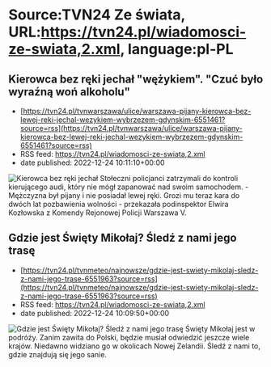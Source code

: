# Source:TVN24 Ze świata, URL:https://tvn24.pl/wiadomosci-ze-swiata,2.xml, language:pl-PL

## Kierowca bez ręki jechał "wężykiem". "Czuć było wyraźną woń alkoholu"
 - [https://tvn24.pl/tvnwarszawa/ulice/warszawa-pijany-kierowca-bez-lewej-reki-jechal-wezykiem-wybrzezem-gdynskim-6551461?source=rss](https://tvn24.pl/tvnwarszawa/ulice/warszawa-pijany-kierowca-bez-lewej-reki-jechal-wezykiem-wybrzezem-gdynskim-6551461?source=rss)
 - RSS feed: https://tvn24.pl/wiadomosci-ze-swiata,2.xml
 - date published: 2022-12-24 10:11:10+00:00

<img alt="Kierowca bez ręki jechał " src="https://tvn24.pl/najnowsze/cdn-zdjecie-oz3774-mezczyzna-byl-pijany-i-nie-posiadal-lewej-reki-zdj-ilustracyjne-6551976/alternates/LANDSCAPE_1280" />
    Stołeczni policjanci zatrzymali do kontroli kierującego audi, który nie mógł zapanować nad swoim samochodem. - Mężczyzna był pijany i nie posiadał lewej ręki. Grozi mu teraz kara do dwóch lat pozbawienia wolności - przekazała podinspektor Elwira Kozłowska z Komendy Rejonowej Policji Warszawa V.

## Gdzie jest Święty Mikołaj? Śledź z nami jego trasę
 - [https://tvn24.pl/tvnmeteo/najnowsze/gdzie-jest-swiety-mikolaj-sledz-z-nami-jego-trase-6551963?source=rss](https://tvn24.pl/tvnmeteo/najnowsze/gdzie-jest-swiety-mikolaj-sledz-z-nami-jego-trase-6551963?source=rss)
 - RSS feed: https://tvn24.pl/wiadomosci-ze-swiata,2.xml
 - date published: 2022-12-24 10:09:50+00:00

<img alt="Gdzie jest Święty Mikołaj? Śledź z nami jego trasę" src="https://tvn24.pl/najnowsze/cdn-zdjecie-royw9r-mikolaj-prezenty-sanie-adobestock126385481-6551933/alternates/LANDSCAPE_1280" />
    Święty Mikołaj jest w podróży. Zanim zawita do Polski, będzie musiał odwiedzić jeszcze wiele krajów. Niedawno widziano go w okolicach Nowej Zelandii. Śledź z nami to, gdzie znajdują się jego sanie.

